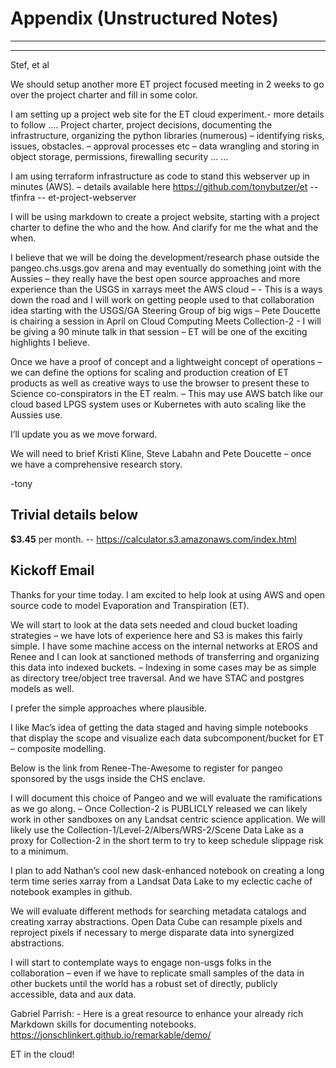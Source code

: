 # Appendix (Unstructured Notes)



---
---

Stef, et al 

We should setup another more ET project focused meeting in 2 weeks to go over the project charter and fill in some color.

I am setting up a project web site for the ET cloud experiment.- more details to follow …. Project charter, project decisions, documenting the infrastructure, organizing the python libraries (numerous) – identifying risks, issues, obstacles. – approval processes etc – data wrangling and storing in object storage, permissions, firewalling security  … …


I am using terraform infrastructure as code to stand this webserver up in minutes (AWS). – details available here
https://github.com/tonybutzer/et  -- tfinfra -- et-project-webserver


I will be using markdown to create a project website, starting with a project charter to define the who and the how.
And clarify for me the what and the when.

I believe that we will be doing the development/research phase outside the pangeo.chs.usgs.gov arena and may eventually do something joint with the Aussies – they really have the best open source approaches and more experience than the USGS in xarrays meet the AWS cloud – - This is a ways down the road and I will work on getting people used to that collaboration idea starting with the USGS/GA Steering Group of big wigs – Pete Doucette is chairing a session in April on Cloud Computing Meets Collection-2  - I will be giving a 90 minute talk in that session – ET will be one of the exciting highlights I believe.

Once we have a proof of concept and a lightweight concept of operations – we can define the options for scaling and production creation of ET products as well as creative ways to use the browser to present these to Science co-conspirators in the ET realm. – This may use AWS batch like our cloud based LPGS system uses or Kubernetes with auto scaling like the Aussies use.

I’ll update you as we move forward.

We will need to brief Kristi Kline, Steve Labahn and Pete Doucette – once we have a comprehensive research story.

-tony


Trivial details below
-----------------------------------------------------------------------------------------------------------------------------

**$3.45** per month.  -- https://calculator.s3.amazonaws.com/index.html


## Kickoff Email

Thanks for your time today. I am excited to help look at using AWS and open source code to model Evaporation and Transpiration (ET). 

We will start to look at the data sets needed and cloud bucket loading strategies – we have lots of experience here and S3 is makes this fairly simple. I have some machine access on the internal networks at EROS and Renee and I can look at sanctioned methods of transferring and organizing this data into indexed buckets. – Indexing in some cases may be as simple as directory tree/object tree traversal. And we have STAC and postgres models as well. 

I prefer the simple approaches where plausible.

I like Mac’s idea of getting the data staged and having simple notebooks that display the scope and visualize each data subcomponent/bucket for ET – composite modelling.

Below is the link from Renee-The-Awesome to register for pangeo sponsored by the usgs inside the CHS enclave.

I will document this choice of Pangeo and we will evaluate the ramifications as we go along. – Once Collection-2 is PUBLICLY released we can likely work in other sandboxes on any Landsat centric science application.  We will likely use the Collection-1/Level-2/Albers/WRS-2/Scene Data Lake as a proxy for Collection-2 in the short term to try to keep schedule slippage risk to a minimum.

I plan to add Nathan’s cool new dask-enhanced notebook on creating a long term time series xarray from a Landsat Data Lake to my eclectic cache of notebook examples in github.

We will evaluate different methods for searching metadata catalogs and creating xarray abstractions. Open Data Cube can resample pixels and reproject pixels if necessary to merge disparate data into synergized abstractions.

I will start to contemplate ways to engage non-usgs folks in the collaboration – even if we have to replicate small samples of the data in other buckets until the world has a robust set of directly, publicly accessible, data and aux data.

Gabriel Parrish: - Here is a great resource to enhance your already rich Markdown skills for documenting notebooks.
https://jonschlinkert.github.io/remarkable/demo/



ET in the cloud!
 



 




